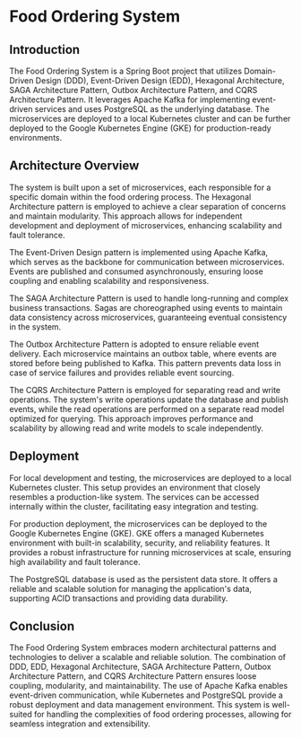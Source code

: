 
# Food Ordering System

## Introduction

The Food Ordering System is a Spring Boot project that utilizes Domain-Driven Design (DDD), Event-Driven Design (EDD), Hexagonal Architecture, SAGA Architecture Pattern, Outbox Architecture Pattern, and CQRS Architecture Pattern. It leverages Apache Kafka for implementing event-driven services and uses PostgreSQL as the underlying database. The microservices are deployed to a local Kubernetes cluster and can be further deployed to the Google Kubernetes Engine (GKE) for production-ready environments.

## Architecture Overview

The system is built upon a set of microservices, each responsible for a specific domain within the food ordering process. The Hexagonal Architecture pattern is employed to achieve a clear separation of concerns and maintain modularity. This approach allows for independent development and deployment of microservices, enhancing scalability and fault tolerance.

The Event-Driven Design pattern is implemented using Apache Kafka, which serves as the backbone for communication between microservices. Events are published and consumed asynchronously, ensuring loose coupling and enabling scalability and responsiveness.

The SAGA Architecture Pattern is used to handle long-running and complex business transactions. Sagas are choreographed using events to maintain data consistency across microservices, guaranteeing eventual consistency in the system.

The Outbox Architecture Pattern is adopted to ensure reliable event delivery. Each microservice maintains an outbox table, where events are stored before being published to Kafka. This pattern prevents data loss in case of service failures and provides reliable event sourcing.

The CQRS Architecture Pattern is employed for separating read and write operations. The system's write operations update the database and publish events, while the read operations are performed on a separate read model optimized for querying. This approach improves performance and scalability by allowing read and write models to scale independently.

## Deployment

For local development and testing, the microservices are deployed to a local Kubernetes cluster. This setup provides an environment that closely resembles a production-like system. The services can be accessed internally within the cluster, facilitating easy integration and testing.

For production deployment, the microservices can be deployed to the Google Kubernetes Engine (GKE). GKE offers a managed Kubernetes environment with built-in scalability, security, and reliability features. It provides a robust infrastructure for running microservices at scale, ensuring high availability and fault tolerance.

The PostgreSQL database is used as the persistent data store. It offers a reliable and scalable solution for managing the application's data, supporting ACID transactions and providing data durability.

## Conclusion

The Food Ordering System embraces modern architectural patterns and technologies to deliver a scalable and reliable solution. The combination of DDD, EDD, Hexagonal Architecture, SAGA Architecture Pattern, Outbox Architecture Pattern, and CQRS Architecture Pattern ensures loose coupling, modularity, and maintainability. The use of Apache Kafka enables event-driven communication, while Kubernetes and PostgreSQL provide a robust deployment and data management environment. This system is well-suited for handling the complexities of food ordering processes, allowing for seamless integration and extensibility.
